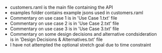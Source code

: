 - customers.raml is the main file containing the API
- examples folder contains example jsons used in customers.raml
- Commentary on use case 1 is in 'Use Case 1.txt' file
- Commentary on use case 2 is in 'Use Case 2.txt' file
- Commentary on use case 3 is in 'Use Case 3.txt' file
- Commentary on some design decisions and alternative condsideration is in 'Design Decisions & Alternatives.txt' file
- I have not attempted the optional stretch goal due to time constraint
